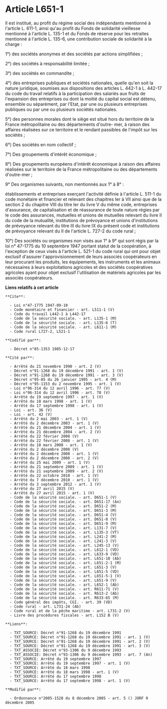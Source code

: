 # Article L651-1

Il est institué, au profit du régime social des indépendants mentionné à l'article L. 611-1, ainsi qu'au profit du Fonds de
solidarité vieillesse mentionné à l'article L. 135-1 et du Fonds de réserve pour les retraites mentionné à l'article L.
135-6, une contribution sociale de solidarité à la charge :

1°) des sociétés anonymes et des sociétés par actions simplifiées ;

2°) des sociétés à responsabilité limitée ;

3°) des sociétés en commandite ;

4°) des entreprises publiques et sociétés nationales, quelle qu'en soit la nature juridique, soumises aux dispositions des
articles L. 442-1 à L. 442-17 du code du travail relatifs à la participation des salariés aux fruits de l'expansion des
entreprises ou dont la moitié du capital social est détenu, ensemble ou séparément, par l'Etat, par une ou plusieurs
entreprises publiques ou par une ou plusieurs sociétés nationales.

5°) des personnes morales dont le siège est situé hors du territoire de la France métropolitaine ou des départements d'outre-
mer, à raison des affaires réalisées sur ce territoire et le rendant passibles de l'impôt sur les sociétés ;

6°) Des sociétés en nom collectif ;

7°) Des groupements d'intérêt économique ;

8°) Des groupements européens d'intérêt économique à raison des affaires réalisées sur le territoire de la France
métropolitaine ou des départements d'outre-mer ;

9° Des organismes suivants, non mentionnés aux 1° à 8° :

établissements et entreprises exerçant l'activité définie à l'article L. 511-1 du code monétaire et financier et relevant des
chapitres Ier à VII ainsi que de la section 2 du chapitre VIII du titre Ier du livre V du même code, entreprises d'assurance,
de capitalisation et de réassurance de toute nature régies par le code des assurances, mutuelles et unions de mutuelles
relevant du livre II du code de la mutualité, institutions de prévoyance et unions d'institutions de prévoyance relevant du
titre III du livre IX du présent code et institutions de prévoyance relevant du II de l'article L. 727-2 du code rural ;

10°) Des sociétés ou organismes non visés aux 1° à 9° qui sont régis par la loi n° 47-1775 du 10 septembre 1947 portant
statut de la coopération, à l'exception de ceux visés à l'article L. 521-1 du code rural qui ont pour objet exclusif
d'assurer l'approvisionnement de leurs associés coopérateurs en leur procurant les produits, les équipements, les instruments
et les animaux nécessaires à leurs exploitations agricoles et des sociétés coopératives agricoles ayant pour objet exclusif
l'utilisation de matériels agricoles par les associés coopérateurs.

**Liens relatifs à cet article**

	**Cite**:

	  - Loi n°47-1775 1947-09-10
	  - Code monétaire et financier - art. L511-1 (V)
	  - Code du travail L442-1 à L442-17
	  - Code de la sécurité sociale. - art. L135-1 (M)
	  - Code de la sécurité sociale. - art. L135-6 (T)
	  - Code de la sécurité sociale. - art. L611-1 (M)
	  - Code rural L727-2, L521-1

	**Codifié par**:

	  - Décret n°85-1353 1985-12-17

	**Cité par**:

	  - Arrêté du 21 novembre 1990 - art. 2 (V)
	  - Décret n°91-1268 du 19 décembre 1991 - art. 1 (V)
	  - Décret n°91-1268 du 19 décembre 1991 - art. 3 (V)
	  - Décret n°95-85 du 26 janvier 1995 - art. 4 (M)
	  - Décret n°95-1153 du 2 novembre 1995 - art. 1 (V)
	  - Loi n°96-314 du 12 avril 1996 - art. 77 (V)
	  - Loi n°96-314 du 12 avril 1996 - art. 78 (V)
	  - Arrêté du 19 septembre 1997 - art. 1 (V)
	  - Arrêté du 18 mars 1998 - art. 1 (V)
	  - Arrêté du 17 septembre 1998 - art. 1 (V)
	  - Loi - art. 36 (V)
	  - Loi - art. 42 (V)
	  - Arrêté du 2 mai 2003 - art. 1 (V)
	  - Arrêté du 2 décembre 2003 - art. 1 (V)
	  - Arrêté du 21 décembre 2004 - art. 1 (V)
	  - Arrêté du 21 décembre 2004 - art. 2 (V)
	  - Arrêté du 22 février 2008 (V)
	  - Arrêté du 22 février 2008 - art. 1 (V)
	  - Arrêté du 18 mars 2008 - art. 1 (V)
	  - Arrêté du 2 décembre 2008 (V)
	  - Arrêté du 2 décembre 2008 - art. 1 (V)
	  - Arrêté du 2 décembre 2008 - art. 2 (V)
	  - Arrêté du 25 mai 2009 - art. 1 (V)
	  - Arrêté du 21 septembre 2009 - art. 1 (V)
	  - Arrêté du 21 septembre 2009 - art. 2 (V)
	  - Arrêté du 22 octobre 2010 - art. 1 (V)
	  - Arrêté du 7 décembre 2010 - art. 1 (V)
	  - Arrêté du 3 septembre 2012 - art. 1 (V)
	  - Arrêté du 27 avril 2015 (V)
	  - Arrêté du 27 avril 2015 - art. 1 (V)
	  - Code de la sécurité sociale. - art. D651-1 (V)
	  - Code de la sécurité sociale. - art. D651-17 (An)
	  - Code de la sécurité sociale. - art. D651-2 (M)
	  - Code de la sécurité sociale. - art. D651-3 (M)
	  - Code de la sécurité sociale. - art. D651-4 (V)
	  - Code de la sécurité sociale. - art. D651-8 (V)
	  - Code de la sécurité sociale. - art. D651-9 (M)
	  - Code de la sécurité sociale. - art. L131-7 (V)
	  - Code de la sécurité sociale. - art. L135-3 (VT)
	  - Code de la sécurité sociale. - art. L241-2 (M)
	  - Code de la sécurité sociale. - art. L241-3 (V)
	  - Code de la sécurité sociale. - art. L245-13 (V)
	  - Code de la sécurité sociale. - art. L612-1 (VD)
	  - Code de la sécurité sociale. - art. L633-9 (VD)
	  - Code de la sécurité sociale. - art. L651-10 (Ab)
	  - Code de la sécurité sociale. - art. L651-2-1 (M)
	  - Code de la sécurité sociale. - art. L651-3 (V)
	  - Code de la sécurité sociale. - art. L651-5 (VD)
	  - Code de la sécurité sociale. - art. L651-5-1 (V)
	  - Code de la sécurité sociale. - art. L651-9 (V)
	  - Code de la sécurité sociale. - art. L652-1 (Ab)
	  - Code de la sécurité sociale. - art. R611-71 (V)
	  - Code de la sécurité sociale. - art. R613-2 (Ab)
	  - Code de la sécurité sociale. - art. R633-65 (M)
	  - Code général des impôts, CGI. - art. 39 (VD)
	  - Code rural - art. L731-24 (Ab)
	  - Code rural et de la pêche maritime - art. L731-2 (V)
	  - Livre des procédures fiscales - art. L152 B (V)

	**Liens**:

	  - TXT_SOURCE: Décret n°91-1268 du 19 décembre 1991
	  - TXT_SOURCE: Décret n°91-1268 du 19 décembre 1991 - art. 1 (V)
	  - TXT_SOURCE: Décret n°91-1268 du 19 décembre 1991 - art. 2 (V)
	  - TXT_SOURCE: Décret n°91-1268 du 19 décembre 1991 - art. 3 (V)
	  - TXT_ASSOCIE: Décret n°93-1306 du 9 décembre 1993
	  - TXT_ASSOCIE: Décret n°93-1306 du 9 décembre 1993 - art. 7 (An)
	  - TXT_SOURCE: Arrêté du 19 septembre 1997
	  - TXT_SOURCE: Arrêté du 19 septembre 1997 - art. 1 (V)
	  - TXT_SOURCE: Arrêté du 18 mars 1998
	  - TXT_SOURCE: Arrêté du 18 mars 1998 - art. 1 (V)
	  - TXT_SOURCE: Arrêté du 17 septembre 1998
	  - TXT_SOURCE: Arrêté du 17 septembre 1998 - art. 1 (V)

	**Modifié par**:

	  - Ordonnance n°2005-1528 du 8 décembre 2005 - art. 5 () JORF 9 décembre 2005
